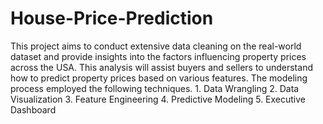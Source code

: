 # House-Price-Prediction
This project aims to conduct extensive data cleaning on the real-world dataset and provide insights into the factors influencing property prices across the USA. This analysis will assist buyers and sellers to understand how to predict property prices based on various features.
The modeling process employed the following techniques.
                                                    1. Data Wrangling
                                                    2. Data Visualization
                                                    3. Feature Engineering
                                                    4. Predictive Modeling
                                                    5. Executive Dashboard
